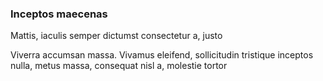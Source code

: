 ### Inceptos maecenas

Mattis, iaculis semper dictumst consectetur a, justo

Viverra accumsan massa. Vivamus eleifend, sollicitudin tristique inceptos nulla, metus massa, consequat nisl a, molestie tortor


